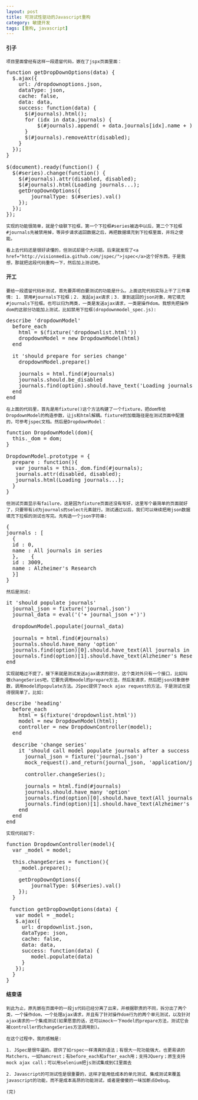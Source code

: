 ```yaml
---
layout: post
title: 可测试性驱动的Javascript重构
category: 敏捷开发
tags: [重构, javascript]
---
```

<h4>引子</h4>

	项目里面曾经有这样一段遗留代码，嵌在了jspx页面里面：
<pre>
function getDropDownOptions(data) {
  $.ajax({
    url: /dropdownoptions.json,
    dataType: json,
    cache: false,
    data: data,
    success: function(data) {
      $(#journals).html();
      for (idx in data.journals) {
          $(#journals).append( + data.journals[idx].name + );
      }
      $(#journals).removeAttr(disabled);
    }
  });
}

$(document).ready(function() {
  $(#series).change(function() {
    $(#journals).attr(disabled, disabled);
    $(#journals).html(Loading journals...);
    getDropDownOptions({
    	journalType: $(#series).val()
    });
  });
});
</pre>

	实现的功能很简单，就是个级联下拉框，第一个下拉框#series被选中以后，第二个下拉框#journals先被禁用掉，等异步请求返回数据之后，再把数据填充到下拉框里面，并将之使能。

	看上去代码还是很好读懂的，但测试却是个大问题。后来就发现了<a href="http://visionmedia.github.com/jspec/">jspec</a>这个好东西，于是我想，那就把这段代码重构一下，然后加上测试吧。
<h4>开工</h4>

	要给一段遗留代码补测试，首先要弄明白要测试的功能是什么。上面这陀代码实际上干了三件事情: 1. 禁用#journals下拉框；2. 发起ajax请求；3. 拿到返回的json对象，用它填充#journals下拉框。也可以归为两类，一类是发送ajax请求，一类是操作dom。我想先把操作dom的这部分功能加上测试，比如禁用下拉框(dropdownmodel_spec.js):
<pre>
describe 'dropdownModel'
  before_each
    html = $(fixture('dropdownlist.html'))
    dropdownModel = new DropdownModel(html)
  end
  
  it 'should prepare for series change'
    dropdownModel.prepare()
    
    journals = html.find(#journals)
    journals.should.be_disabled
    journals.find(option).should.have_text('Loading journals...')
  end
end
</pre>

	在上面的代码里，首先是用fixture()这个方法构建了一个fixture，把dom传给DropdownModel的构造参数，让js和html解耦。fixture的加载路径是在测试页面中配置的，可参考jspec文档。然后是DropdownModel：
<pre>
function DropdownModel(dom){
  this._dom = dom;
}

DropdownModel.prototype = {
  prepare : function(){
   var journals = this._dom.find(#journals);
   journals.attr(disabled, disabled);
   journals.html(Loading journals...);
  }
}
</pre>

	但测试页面显示有failure，这是因为fixture页面还没有写好，这里写个最简单的页面就好了，只要带有id为journals的select元素就行。测试通过以后，我们可以继续把用json数据填充下拉框的测试也写完。先构造一个json字符串:
<pre>
{
journals : [
  {
  id : 0,
  name : All journals in series
  },	{
  id : 3009,
  name : Alzheimer's Research
  }]
}
</pre>

	然后是测试:
<pre>it 'should populate journals'
  journal_json = fixture('journal.json')
  journal_data = eval('('+ journal_json +')')
  
  dropdownModel.populate(journal_data)
  
  journals = html.find(#journals)
  journals.should.have_many 'option'
  journals.find(option)[0].should.have_text(All journals in internal series);
  journals.find(option)[1].should.have_text(Alzheimer's Research);
end
</pre>

	实现就略过不提了。接下来就是测试发送ajax请求的部分，这个类对外只有一个接口，比如叫做changeSeries吧，它要先调用model的prepare方法，然后发请求，然后把json对象做参数，调用model的populate方法。JSpec提供了mock ajax request的方法，于是测试也变得很简单了。比如:
<pre>
describe 'heading'
  before_each
    html = $(fixture('dropdownlist.html'))
    model = new DropdownModel(html);
    controller = new DropdownController(model);
  end
  
  describe 'change series'
    it 'should call model populate journals after a success ajax call'
      journal_json = fixture('journal.json')
      mock_request().and_return(journal_json, 'application/json');
  
      controller.changeSeries();
  
      journals = html.find(#journals)
      journals.should.have_many 'option'
      journals.find(option)[0].should.have_text(All journals in internal series);
      journals.find(option)[1].should.have_text(Alzheimer's Research);
    end
  end
end
</pre>

	实现代码如下:
<pre>
function DropdownController(model){
  var _model = model;
  
  this.changeSeries = function(){
    _model.prepare();
    
    getDropDownOptions({
    	journalType: $(#series).val()
    });
  }
  
 function getDropDownOptions(data) {
   var model = _model;
   $.ajax({
     url: dropdownlist.json,
     dataType: json,
     cache: false,
     data: data,
     success: function(data) {
    	model.populate(data)
     }
   });
  }
}
</pre>
<h4>结束语</h4>

	到此为止，原先嵌在页面中的一段js代码已经分离了出来，并根据职责的不同，拆分出了两个类，一个操作dom，一个处理ajax请求，并且有了针对操作dom行为的两个单元测试，以及针对ajax请求的一个集成测试(如果愿意的话，还可以mock一下model的prepare方法，测试它会被controller的changeSeries方法调用到)。

	在这个过程中，我的感触是:

	1. JSpec是很牛逼的。提供了如rspec一样清爽的语法；有很大一陀功能强大，也更易读的Matchers，一如hamcrest；有before_each和after_each用；支持JQuery；原生支持mock ajax call；可以用selenium把js测试集成到CI里面去

	2. Javascript的可测试性是很重要的，这样才能用低成本的单元测试、集成测试来覆盖javascript的功能，而不是成本高昂的功能测试，或者是傻傻的一味加断点Debug。

	(完)